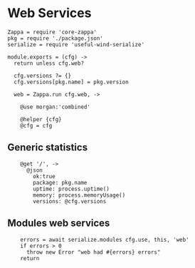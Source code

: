 Web Services
============

    Zappa = require 'core-zappa'
    pkg = require './package.json'
    serialize = require 'useful-wind-serialize'

    module.exports = (cfg) ->
      return unless cfg.web?

      cfg.versions ?= {}
      cfg.versions[pkg.name] = pkg.version

      web = Zappa.run cfg.web, ->

        @use morgan:'combined'

        @helper {cfg}
        @cfg = cfg

Generic statistics
------------------

        @get '/', ->
          @json
            ok:true
            package: pkg.name
            uptime: process.uptime()
            memory: process.memoryUsage()
            versions: @cfg.versions

Modules web services
--------------------

        errors = await serialize.modules cfg.use, this, 'web'
        if errors > 0
          throw new Error "web had #{errors} errors"
        return
